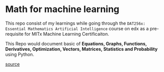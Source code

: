 # Math for machine learning

This repo consist of my learnings while going through the `DAT256x: Essential Mathematics Artificial Intelligence` course on edx as a pre-requisite for MITx Machine Learning Certificaiton.

This Repo would document basic of **Equations, Graphs, Functions, Derivatives, Optimization, Vectors, Matrices, Statistics and Probability** using Python.

[source](https://github.com/edx)
